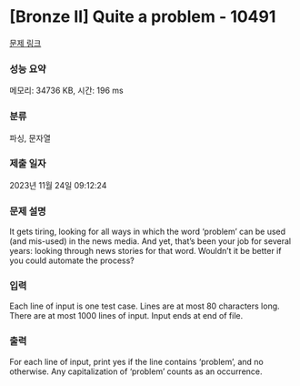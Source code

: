 # [Bronze II] Quite a problem - 10491 

[문제 링크](https://www.acmicpc.net/problem/10491) 

### 성능 요약

메모리: 34736 KB, 시간: 196 ms

### 분류

파싱, 문자열

### 제출 일자

2023년 11월 24일 09:12:24

### 문제 설명

<p>It gets tiring, looking for all ways in which the word ‘problem’ can be used (and mis-used) in the news media. And yet, that’s been your job for several years: looking through news stories for that word. Wouldn’t it be better if you could automate the process?</p>

### 입력 

 <p>Each line of input is one test case. Lines are at most 80 characters long. There are at most 1000 lines of input. Input ends at end of file.</p>

### 출력 

 <p>For each line of input, print yes if the line contains ‘problem’, and no otherwise. Any capitalization of ‘problem’ counts as an occurrence.</p>

